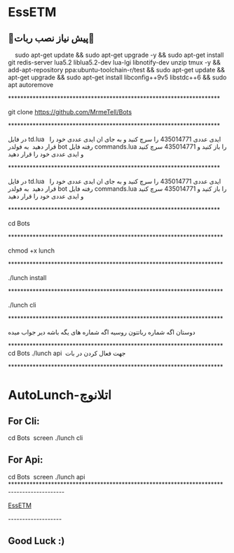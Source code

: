# **EssETM**

## **🔻پیش نیاز نصب ربات🔻** 
 
 
sudo apt-get update && sudo apt-get upgrade -y && sudo apt-get install git redis-server lua5.2 liblua5.2-dev lua-lgi libnotify-dev unzip tmux -y && add-apt-repository ppa:ubuntu-toolchain-r/test && sudo apt-get update && apt-get upgrade && sudo apt-get install libconfig++9v5 libstdc++6 && sudo apt autoremove 

********************************************************************* 

git clone https://github.com/MrmeTell/Bots

********************************************************************* 

در فایل td.lua   ایدی عددی 435014771 را سرچ کنید و به جای ان ایدی عددی خود را قرار دهید 
به فولدر bot رفته فایل commands.lua را باز کنید و 435014771 سرچ کنید و ایدی عددی خود را قرار دهید 

********************************************************************* 

در فایل td.lua   ایدی عددی 435014771 را سرچ کنید و به جای ان ایدی عددی خود را قرار دهید 
به فولدر bot رفته فایل commands.lua را باز کنید و 435014771 سرچ کنید و ایدی عددی خود را قرار دهید 

********************************************************************* 

cd Bots

********************************************************************** 

chmod +x lunch 

********************************************************************** 

./lunch install 

********************************************************************** 

./lunch cli 

**********************************************************************  

دوستان اگه شماره رباتتون روسیه اگه شماره های یگه باشه دیر جواب میده 

********************************************************************** 
cd Bots
./lunch api 
جهت فعال کردن در بات

********************************************************************** 
# **AutoLunch-اتلانوچ** 

## For Cli: 

cd Bots 
screen ./lunch cli 

## For Api: 

cd Bots 
screen ./lunch api 
********************************************************************** 
-------------------- 

[EssETM](https://telegram.me/EsseTM) 

------------------- 
## Good Luck :) 
